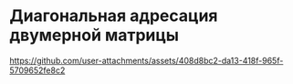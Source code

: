 # Диагональная адресация двумерной матрицы


https://github.com/user-attachments/assets/408d8bc2-da13-418f-965f-5709652fe8c2

